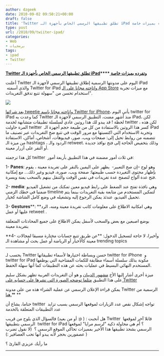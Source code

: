 ```yaml
---
author: dzgeek
date: 2010-09-02 09:50:21+00:00
draft: false
title: 'Twitter تطلق تطبيقها الرسمي الخاص بأجهزة الـ iPad وتفرده بميزات خاصة '
type: post
url: /2010/09/twiiter-ipad/
categories:
- Web
- برمجيات
tags:
- ipad
- Twitter
---
```


**[Twitter]( http://www.it-scoop.com/2010/09/twiiter-ipad/)****[ تطلق تطبيقها الرسمي الخاص بأجهزة الـ ]( http://www.it-scoop.com/2010/09/twiiter-ipad/)****[iPad]( http://www.it-scoop.com/2010/09/twiiter-ipad/)****[ وتفرده بميزات خاصة]( http://www.it-scoop.com/2010/09/twiiter-ipad/)**




**[ ]( http://www.it-scoop.com/2010/09/twiiter-ipad/)**




أعلنت Twitter اليوم على مدونتها الرسمية إطلاق تطبيقها الرسمي لأجهزة الـ iPad  والذي أسمته Twitter for iPad [وإتاحته مجانا على الـ App Store](http://itunes.apple.com/us/app/twitter/id333903271?mt=8) مع ميزات تجربة استخدام تحسن من "سهولة تتبع تدفق التغريدات".


[![](http://www.it-scoop.com/wp-content/uploads/2010/09/twitter-iPad.jpg)
]( http://www.it-scoop.com/2010/09/twiiter-ipad/)

[بعد شرائها tweetie وإتاحته مجانا باسم Twitter for iPhone](http://www.it-scoop.com/2010/04/twitter-acquires-tweetie/)، يأتي اليوم twitter for iPad كما وعدت به Twitter منذ أشهر مضت، التطبيق الرسمي لأجهزة الـ iPad، لكن لحظة ! قد يبدو لك هذا روتين عادي لسلسلة تطبيقات متشابهة لخدمة twitter ، لكن هذه المرة حاولت twitter  كسر هذا الروتين بالاستفادة من كل من طبيعة حجم أجهزة الـ iPad وتجربة الاستخدام التي اكتسبتها مع مرور الوقت في تتبع ضخ التغريدات عبر تصنيف ما تتضمنه من روابط تحيل إلى: صفحات ويب، صور، فيديوهات، أشخاص، أماكن، الاستفادة من ميزة الـ hashtags ، الردود والـ retweet. وذلك بتخفيض الحاجة إلى فتح نوافذ جديدة أو النقر على أزرار معينة.

كل هذا ترجمته twitter  في ثلاث أمور مضمنة في هذا التطبيق بأربعة أمور:

1- **Panes**: وهو لوح –إن صح التعبير-  يظهر على اليمين بالنقر على تغريدة معينة ، يقوم بإظهار محتوى التغيردة حسب طبيعتها: صفحة ويب، صورة، فيديو وغير ذلك... مع إمكانية فتح عدة ألواح لتصفح عدة تغريدات في نفس الوقت والتنقل بينهم بالسحب يمنة ويسرة.

2- **media**: وهي نافذة تفتح عند الضغط على رابط فيديو معين تمكنك من تشغيل الفيديو ضمنيا في خطك الزمني timeline لتمكين المستخدم من متابعة بقية التغريدات بينما يتم تحميل الفيديو، عندئذ يمكن الرجوع إليه وتشغيله في وضع كامل الشاشة كخيار.

3- **Gestures****: **وهي امكانية الاطلاع على معلومات كاتب تغريدة معينة ومنه، الرد عليها أو عمل retweet .

بوضع اصبعين مع بعض والسحب لأسفل يمكن الاطلاع على جميع المحادثات المتعلقة بتغريدة معينة

**4- وأخيرا، لا حاجة لتسجيل الدخول: **عن طريق تتبع حسابات مختارة مسبقا لمجالات معينة كالأخبار أو الرياضة أو عمل بحث أو مشاهدة الـ trending topics

** **

يحسب لـ Twitter حسن وبساطة اختيارها لأسماء تطبيقاتها twitter for iPhone  و twitter for iPad مكونة بذلك سلسلة أسماء مطابقة للكمات المفتاحية التي يوظفها المستخدم النهائي البسيط في عمليات بحثه عن هذه التطبيقات كما أنها سهلة الحفظ.

ميزة أخرى أشار إليها الأخ [مشهور الدبيان](http://twitter.com/dubayan/status/22771931294) و هو أن التغريدات العربية تظهر بشكل سليم على هذا التطبيق [مثلما توضحه الصورة التي نشرها على حسابه على Twitter](http://twitter.com/dubayan/status/22771931294)

يمكن قراءة الإعلان الرسمي عن عملية الشراء هذه من على مدونة Twitter الرسمية من [هنا.](http://blog.twitter.com/2010/09/twitter-for-ipad-sharing-content-in.html)** **

ختاما، يشاع أن twitter  تواجه إشكال نقص عدد الزيارات لموقعها الرسمي بسبب تزايد عدد التطبيقات المتعلقة بالخدمة

فالسؤال الذي يلوح من قريب (أو من بعيد :p ) : هل أنجبت Twitter  قاتلا آخر لموقعها الرسمي بتطبيقها  twitter for iPad ؟ أم هي محاولة ذكية "لرسم مرايا" لموقعها الرسمي بشحذ تطبيقها هذا الأخير بمميزات تحاكي الموقع الرسمي ؟  (لا نقول تضرب عصفورين بحجر لأنه يبدو أنها تحب العصافير :) )

ما رأيك عزيزي القارئ ؟

** **
